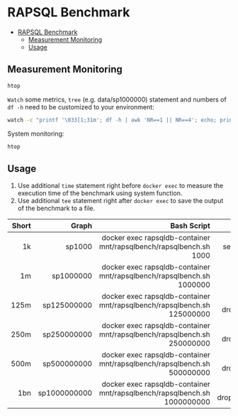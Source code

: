 # RAPSQL Benchmark

- [RAPSQL Benchmark](#rapsql-benchmark)
  - [Measurement Monitoring](#measurement-monitoring)
  - [Usage](#usage)

## Measurement Monitoring

```bash
htop
```

`Watch` some metrics, `tree` (e.g. data/sp1000000) statement and numbers of `df -h` need to be customized to your environment:

```bash
watch -c "printf '\033[1;31m'; df -h | awk 'NR==1 || NR==4'; echo; printf '\033[1;33m'; free -h; echo; printf '\033[1;34m'; du -h data; echo; printf '\033[1;36m'; tree -f -sh -L 2 data/sp1000000 --dirsfirst; echo; printf '\033[1;32m'; vmstat -a -t -S M; printf '\033[0m'"
```

System monitoring:

```bash
htop
```

## Usage

1. Use additional `time` statement right before `docker exec` to measure the execution time of the benchmark using system function.
2. Use additional `tee` statement right after `docker exec` to save the output of the benchmark to a file.

| Short |        Graph |                                                              Bash Script |                          SQL Drop Graph |
| ----: | -----------: | -----------------------------------------------------------------------: | --------------------------------------: |
|    1k |       sp1000 |       docker exec rapsqldb-container mnt/rapsqlbench/rapsqlbench.sh 1000 |       select drop_graph('sp1000',true); |
|    1m |    sp1000000 |    docker exec rapsqldb-container mnt/rapsqlbench/rapsqlbench.sh 1000000 |    select drop_graph('sp1000000',true); |
|  125m |  sp125000000 |  docker exec rapsqldb-container mnt/rapsqlbench/rapsqlbench.sh 125000000 |  select drop_graph('sp125000000',true); |
|  250m |  sp250000000 |  docker exec rapsqldb-container mnt/rapsqlbench/rapsqlbench.sh 250000000 |  select drop_graph('sp250000000',true); |
|  500m |  sp500000000 |  docker exec rapsqldb-container mnt/rapsqlbench/rapsqlbench.sh 500000000 |  select drop_graph('sp500000000',true); |
|   1bn | sp1000000000 | docker exec rapsqldb-container mnt/rapsqlbench/rapsqlbench.sh 1000000000 | select drop_graph('sp1000000000',true); |
